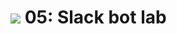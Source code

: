 # ![](https://ga-dash.s3.amazonaws.com/production/assets/logo-9f88ae6c9c3871690e33280fcf557f33.png) 05: Slack bot lab
